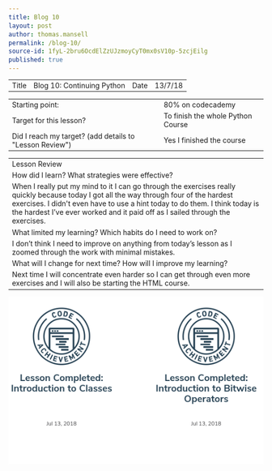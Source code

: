 ```yaml
---
title: Blog 10
layout: post
author: thomas.mansell
permalink: /blog-10/
source-id: 1fyL-2bru6OcdElZzUJzmoyCyT0mx0sV10p-5zcjEilg
published: true
---
```

<table>
  <tr>
    <td>Title</td>
    <td>Blog 10: Continuing Python
</td>
    <td>Date</td>
    <td>13/7/18</td>
  </tr>
</table>


<table>
  <tr>
    <td>Starting point:</td>
    <td>80% on codecademy</td>
  </tr>
  <tr>
    <td>Target for this lesson?</td>
    <td>To finish the whole Python Course</td>
  </tr>
  <tr>
    <td>Did I reach my target? 
(add details to "Lesson Review")</td>
    <td>Yes I finished the course</td>
  </tr>
</table>


<table>
  <tr>
    <td>Lesson Review</td>
  </tr>
  <tr>
    <td>How did I learn? What strategies were effective? </td>
  </tr>
  <tr>
    <td>When I really put my mind to it I can go through the exercises really quickly because today I got all the way through four of the hardest exercises. I didn't even have to use a hint today to do them. I think today is the hardest I’ve ever worked and it paid off as I sailed through the exercises.</td>
  </tr>
  <tr>
    <td>What limited my learning? Which habits do I need to work on? </td>
  </tr>
  <tr>
    <td>I don’t think I need to improve on anything from today’s lesson as I zoomed through the work with minimal mistakes.</td>
  </tr>
  <tr>
    <td>What will I change for next time? How will I improve my learning?</td>
  </tr>
  <tr>
    <td>Next time I will concentrate even harder so I can get through even more exercises and I will also be starting the HTML course.</td>
  </tr>
</table>

<img src = "/images/Screenshot 2018-07-13 at 14.25.10.png">
<img src = "
